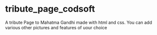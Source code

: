 # tribute_page_codsoft
A tribute Page to Mahatma Gandhi  made with html and css.
You can add various other pictures and features of uour choice
